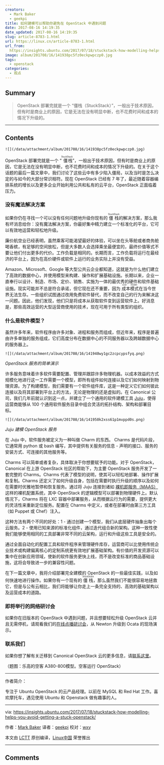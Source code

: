 ```yaml
---
creators:
  - Mark Baker
  - geekpi
title: 如何建模可以帮助你避免在 OpenStack 中遇到问题
date: 2017-08-16 14:19:35
date_updated: 2017-08-16 14:19:35
slug: article-8783-1.html
url: https://linux.cn/article-8783-1.html
url_from: 
  https://insights.ubuntu.com/2017/07/18/stuckstack-how-modelling-helps-you-avoid-getting-a-stuck-openstack/
image: album/201708/16/141938pc5fz0eckpwpczp0.jpg
tags:
  - openstack
categories:
  - 观点
---
```


## Summary

> OpenStack 部署完就是一个 “僵栈（StuckStack）”，一般出于技术原因，但有时是商业上的原因，它是无法在没有明显中断，也不花费时间和成本的情况下升级的。

***

<!-- more -->

## Contents

`![](/data/attachment/album/201708/16/141938pc5fz0eckpwpczp0.jpg)`

 

OpenStack 部署完就是一个 “<ruby> 僵栈 <rt>  StuckStack </rt></ruby>”，一般出于技术原因，但有时是商业上的原因，它是无法在没有明显中断，也不花费时间和成本的情况下升级的。在关于这个话题的最后一篇文章中，我们讨论了这些云中有多少陷入僵局，以及当时是怎么决定的与如今的大部分常识相符。现在 OpenStack 已经有 7 年了，最近随着容器编排系统的增长以及更多企业开始利用公共和私有的云平台，OpenStack 正面临着压力。

### 没有魔法解决方案

如果你仍在寻找一个可以没有任何问题地升级你现有的 <ruby> 僵栈 <rt>  StuckStack </rt></ruby> 的解决方案，那么我有坏消息给你：没有魔法解决方案，你最好集中精力建立一个标准化的平台，它可以有效地运营和轻松地升级。

廉价航空业已经表明，虽然乘客可能渴望最好的体验，可以坐在头等舱或者商务舱喝香槟，有足够的空间放松，但是大多数人会选择乘坐最便宜的，最终价值等式不要让他们付出更多的代价。工作负载是相同的。长期而言，工作负载将运行在最经济的平台上，因为在高价硬件或软件上运行的业务实际上并没有受益。

Amazon、Microsoft、Google 等大型公共云企业都知道，这就是为什么他们建立了高效的数据中心，并使用模型来构建、操作和扩展基础设施。长期以来，企业一直奉行以设计、制造、市场、定价、销售、实施为一体的最优秀的硬件和软件基础设施。现实可能并不总是符合承诺，但它现在还不重要，因为<ruby> 成本模式 <rt>  cost model </rt></ruby>在当今世界无法生存。一些组织试图通过改用免费软件替代，而不改变自己的行为来解决这一问题。因此，他们发现，他们只是将成本从获取软件变到运营软件上。好消息是，那些高效运营的大型运营商使用的技术，现在可用于所有类型的组织。

### 什么是软件模型？

虽然许多年来，软件程序由许多对象、进程和服务而组成，但近年来，程序是普遍由许多单独的服务组成，它们高度分布在数据中心的不同服务器以及跨越数据中心的服务器上。

`![](/data/attachment/album/201708/16/141940wy1gc2zcpcypsfyq.png)`

*OpenStack 服务的简单演示*

许多服务意味着许多软件需要配置、管理并跟踪许多物理机器。以成本效益的方式规模化地进行这一工作需要一个模型，即所有组件如何连接以及它们如何映射到物理资源。为了构建模型，我们需要有一个软件组件库，这是一种定义它们如何彼此连接以及将其部署到平台上的方法，无论是物理的还是虚拟的。在 Canonical 公司，我们几年前就认识到这一点，并建立了一个通用的软件建模工具 [Juju](https://www.ubuntu.com/cloud/juju)，使得运营商能够从 100 个通用软件服务目录中组合灵活的拓扑结构、架构和部署目标。

`![](/data/attachment/album/201708/16/141950k2xss61p1mvppd0s.png)`

*Juju 建模 OpenStack 服务*

在 Juju 中，软件服务被定义为一种叫做 Charm 的东西。 Charms 是代码片段，它通常用 python 或 bash 编写，其中提供有关服务的信息 - 声明的接口、服务的安装方式、可连接的其他服务等。

Charms 可以简单或者复杂，具体取决于你想要赋予的功能。对于 OpenStack，Canonical 在上游 OpenStack 社区的帮助下，为主要 OpenStack 服务开发了一套完整的 Charms。Charms 代表了模型的说明，使其可以轻松地部署、操作扩展和复制。Charms 还定义了如何升级自身，包括在需要时执行升级的顺序以及如何在需要时优雅地暂停和恢复服务。通过将 Juju 连接到诸如 [裸机即服务（MAAS）](https://www.ubuntu.com/server/maas) 这样的裸机配置系统，其中 OpenStack 的逻辑模型可以部署到物理硬件上。默认情况下，Charms 将在 LXC 容器中部署服务，从而根据云行为的需要，提供更大的灵活性来重新定位服务。配置在 Charms 中定义，或者在部署时由第三方工具（如 Puppet 或 Chef）注入。

这种方法有两个不同的好处：1 - 通过创建一个模型，我们从底层硬件抽象出每个云服务。2 - 使用已知来源的标准化组件，通过迭代组合新的架构。这种一致性使我们能够使用相同的工具部署非常不同的云架构，运行和升级这些工具是安全的。

通过全面自动化的配置工具和软件程序来管理硬件库存，运营商可以比使用传统企业技术或构建偏离核心的定制系统更有效地扩展基础架构。有价值的开发资源可以集中在创新应用领域，使新的软件服务更快上线，而不是改变标准的商品基础设施，这将会导致进一步的兼容性问题。

在下一篇文章中，我将介绍部署完全建模的 OpenStack 的一些最佳实践，以及如何快速地进行操作。如果你有一个现有的 <ruby> 僵栈 <rt>  StuckStack </rt></ruby>，那么虽然我们不能很容易地拯救它，但是与公有云相比，我们将能够让你走上一条完全支持的、高效的基础架构以及运营成本的道路。

### 即将举行的网络研讨会

如果你在旧版本的 OpenStack 中遇到问题，并且想要轻松升级 OpenStack 云并且无需停机，请观看我们的[在线点播研讨会](http://ubunt.eu/Bwe7kQ)，从 Newton 升级到 Ocata 的现场演示。

### 联系我们

如果你想了解有关迁移到 Canonical OpenStack 云的更多信息，请[联系这里](http://ubunt.eu/3OYs5s)。

（题图：乐高的空客 A380-800模型。空客运行 OpenStack）

---

作者简介：

专注于 Ubuntu OpenStack 的云产品经理。以前在 MySQL 和 Red Hat 工作。喜欢摩托车，遇见使用 Ubuntu 和 Openstack 做有趣事的人。

---

via: <https://insights.ubuntu.com/2017/07/18/stuckstack-how-modelling-helps-you-avoid-getting-a-stuck-openstack/>

作者：[Mark Baker](https://insights.ubuntu.com/author/markbaker/) 译者：[geekpi](https://github.com/geekpi) 校对：[wxy](https://github.com/wxy)

本文由 [LCTT](https://github.com/LCTT/TranslateProject) 原创编译，[Linux中国](https://linux.cn/) 荣誉推出

***

## Comments
